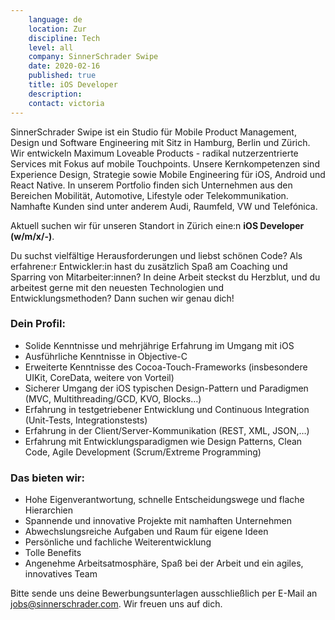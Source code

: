 ```yaml
---
    language: de
    location: Zur
    discipline: Tech
    level: all
    company: SinnerSchrader Swipe
    date: 2020-02-16
    published: true
    title: iOS Developer
    description: 
    contact: victoria
---
```


SinnerSchrader Swipe ist ein Studio für Mobile Product Management, Design und Software Engineering mit Sitz in Hamburg, Berlin und Zürich. Wir entwickeln Maximum Loveable Products - radikal nutzerzentrierte Services mit Fokus auf mobile Touchpoints. Unsere Kernkompetenzen sind Experience Design, Strategie sowie Mobile Engineering für iOS, Android und React Native. In unserem Portfolio finden sich Unternehmen aus den Bereichen Mobilität, Automotive, Lifestyle oder Telekommunikation. Namhafte Kunden sind unter anderem Audi, Raumfeld, VW und Telefónica.

Aktuell suchen wir für unseren Standort in Zürich eine:n **iOS Developer (w/m/x/-)**.

Du suchst vielfältige Herausforderungen und liebst schönen Code? Als erfahrene:r Entwickler:in hast du zusätzlich Spaß am Coaching und Sparring von Mitarbeiter:innen? In deine Arbeit steckst du Herzblut, und du arbeitest gerne mit den neuesten Technologien und Entwicklungsmethoden? Dann suchen wir genau dich!
 
### Dein Profil:

- Solide Kenntnisse und mehrjährige Erfahrung im Umgang mit iOS
- Ausführliche Kenntnisse in Objective-C
- Erweiterte Kenntnisse des Cocoa-Touch-Frameworks (insbesondere UIKit, CoreData, weitere von Vorteil)
- Sicherer Umgang der iOS typischen Design-Pattern und Paradigmen (MVC, Multithreading/GCD, KVO, Blocks…)
- Erfahrung in testgetriebener Entwicklung und Continuous Integration (Unit-Tests, Integrationstests)
- Erfahrung in der Client/Server-Kommunikation (REST, XML, JSON,…)
- Erfahrung mit Entwicklungsparadigmen wie Design Patterns, Clean Code, Agile Development (Scrum/Extreme Programming)

### Das bieten wir:

- Hohe Eigenverantwortung, schnelle Entscheidungswege und flache Hierarchien
- Spannende und innovative Projekte mit namhaften Unternehmen
- Abwechslungsreiche Aufgaben und Raum für eigene Ideen
- Persönliche und fachliche Weiterentwicklung
- Tolle Benefits
- Angenehme Arbeitsatmosphäre, Spaß bei der Arbeit und ein agiles, innovatives Team

Bitte sende uns deine Bewerbungsunterlagen ausschließlich per E-Mail an <jobs@sinnerschrader.com>. Wir freuen uns auf dich.
